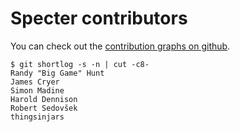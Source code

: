 # Specter contributors

You can check out the [contribution graphs on github](https://github.com/letsgetrandy/specter/graphs/contributors).

```
$ git shortlog -s -n | cut -c8-
Randy "Big Game" Hunt
James Cryer
Simon Madine
Harold Dennison
Robert Sedovšek
thingsinjars
```
